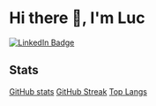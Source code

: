 # Hi there 👋, I'm Luc

[![LinkedIn Badge](https://img.shields.io/badge/LinkedIn-Profile-informational?style=flat&amp;logo=linkedin&amp;logoColor=white&amp;color=0D76A8)](https://www.linkedin.com/in/luc-puiroux/)

## Stats

[GitHub stats](https://github-readme-stats.vercel.app/api?username=Keulsss&show_icons=true&theme=transparent&count_private=true&theme=dracula)
[GitHub Streak](https://github-readme-streak-stats.herokuapp.com?user=Keulsss&theme=dracula&hide_border=true&date_format=M%20j%5B%2C%20Y%5D)
[Top Langs](https://github-readme-stats.vercel.app/api/top-langs/?username=Keulsss&layout=compact)
